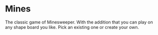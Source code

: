 # Mines

The classic game of Minesweeper. With the addition that you can play on any shape board you like. Pick an existing one or create your own.
